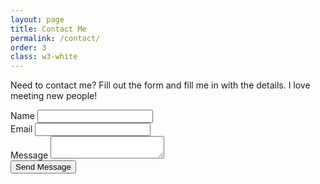 ```yaml
---
layout: page
title: Contact Me
permalink: /contact/
order: 3
class: w3-white
---
```


<p>Need to contact me? Fill out the form and fill me in with the details. I love meeting new people!</p>
<form action="/action_page.php" target="_blank">
	<div class="w3-section">
		<label>Name</label>
		<input class="w3-input w3-border" type="text" name="Name" required>
	</div>
	<div class="w3-section">
		<label>Email</label>
		<input class="w3-input w3-border" type="text" name="Email" required>
	</div>
	<div class="w3-section">
		<label>Message</label>
		<textarea class="w3-input w3-border" name="Message" required></textarea>
	</div>
	<button type="submit" class="w3-button w3-block w3-red w3-margin-bottom">Send Message</button>
</form>
